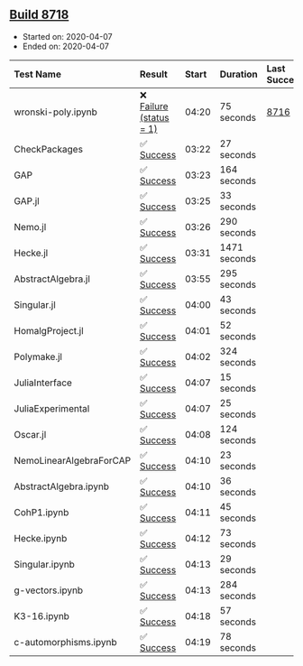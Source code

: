 ## [Build 8718](https://oscarci.mathematik.uni-kl.de/job/oscar/8718/)

* Started on: 2020-04-07
* Ended on: 2020-04-07

| Test Name    | Result | Start | Duration | Last Success | First Failure |
|:-------------|:-------|:------|:---------|:-------------|:--------------|
| wronski-poly.ipynb | ❌ [Failure (status = 1)](https://oscarci.mathematik.uni-kl.de/job/oscar/8718/artifact/logs/build-8718/wronski-poly.ipynb.log) | 04:20 | 75 seconds | [8716](https://oscarci.mathematik.uni-kl.de/job/oscar/8716/) | [8717](https://oscarci.mathematik.uni-kl.de/job/oscar/8717/) |
| CheckPackages | ✅ [Success](https://oscarci.mathematik.uni-kl.de/job/oscar/8718/artifact/logs/build-8718/CheckPackages.log) | 03:22 | 27 seconds |  |  |
| GAP | ✅ [Success](https://oscarci.mathematik.uni-kl.de/job/oscar/8718/artifact/logs/build-8718/GAP.log) | 03:23 | 164 seconds |  |  |
| GAP.jl | ✅ [Success](https://oscarci.mathematik.uni-kl.de/job/oscar/8718/artifact/logs/build-8718/GAP.jl.log) | 03:25 | 33 seconds |  |  |
| Nemo.jl | ✅ [Success](https://oscarci.mathematik.uni-kl.de/job/oscar/8718/artifact/logs/build-8718/Nemo.jl.log) | 03:26 | 290 seconds |  |  |
| Hecke.jl | ✅ [Success](https://oscarci.mathematik.uni-kl.de/job/oscar/8718/artifact/logs/build-8718/Hecke.jl.log) | 03:31 | 1471 seconds |  |  |
| AbstractAlgebra.jl | ✅ [Success](https://oscarci.mathematik.uni-kl.de/job/oscar/8718/artifact/logs/build-8718/AbstractAlgebra.jl.log) | 03:55 | 295 seconds |  |  |
| Singular.jl | ✅ [Success](https://oscarci.mathematik.uni-kl.de/job/oscar/8718/artifact/logs/build-8718/Singular.jl.log) | 04:00 | 43 seconds |  |  |
| HomalgProject.jl | ✅ [Success](https://oscarci.mathematik.uni-kl.de/job/oscar/8718/artifact/logs/build-8718/HomalgProject.jl.log) | 04:01 | 52 seconds |  |  |
| Polymake.jl | ✅ [Success](https://oscarci.mathematik.uni-kl.de/job/oscar/8718/artifact/logs/build-8718/Polymake.jl.log) | 04:02 | 324 seconds |  |  |
| JuliaInterface | ✅ [Success](https://oscarci.mathematik.uni-kl.de/job/oscar/8718/artifact/logs/build-8718/JuliaInterface.log) | 04:07 | 15 seconds |  |  |
| JuliaExperimental | ✅ [Success](https://oscarci.mathematik.uni-kl.de/job/oscar/8718/artifact/logs/build-8718/JuliaExperimental.log) | 04:07 | 25 seconds |  |  |
| Oscar.jl | ✅ [Success](https://oscarci.mathematik.uni-kl.de/job/oscar/8718/artifact/logs/build-8718/Oscar.jl.log) | 04:08 | 124 seconds |  |  |
| NemoLinearAlgebraForCAP | ✅ [Success](https://oscarci.mathematik.uni-kl.de/job/oscar/8718/artifact/logs/build-8718/NemoLinearAlgebraForCAP.log) | 04:10 | 23 seconds |  |  |
| AbstractAlgebra.ipynb | ✅ [Success](https://oscarci.mathematik.uni-kl.de/job/oscar/8718/artifact/logs/build-8718/AbstractAlgebra.ipynb.log) | 04:10 | 36 seconds |  |  |
| CohP1.ipynb | ✅ [Success](https://oscarci.mathematik.uni-kl.de/job/oscar/8718/artifact/logs/build-8718/CohP1.ipynb.log) | 04:11 | 45 seconds |  |  |
| Hecke.ipynb | ✅ [Success](https://oscarci.mathematik.uni-kl.de/job/oscar/8718/artifact/logs/build-8718/Hecke.ipynb.log) | 04:12 | 73 seconds |  |  |
| Singular.ipynb | ✅ [Success](https://oscarci.mathematik.uni-kl.de/job/oscar/8718/artifact/logs/build-8718/Singular.ipynb.log) | 04:13 | 29 seconds |  |  |
| g-vectors.ipynb | ✅ [Success](https://oscarci.mathematik.uni-kl.de/job/oscar/8718/artifact/logs/build-8718/g-vectors.ipynb.log) | 04:13 | 284 seconds |  |  |
| K3-16.ipynb | ✅ [Success](https://oscarci.mathematik.uni-kl.de/job/oscar/8718/artifact/logs/build-8718/K3-16.ipynb.log) | 04:18 | 57 seconds |  |  |
| c-automorphisms.ipynb | ✅ [Success](https://oscarci.mathematik.uni-kl.de/job/oscar/8718/artifact/logs/build-8718/c-automorphisms.ipynb.log) | 04:19 | 78 seconds |  |  |
